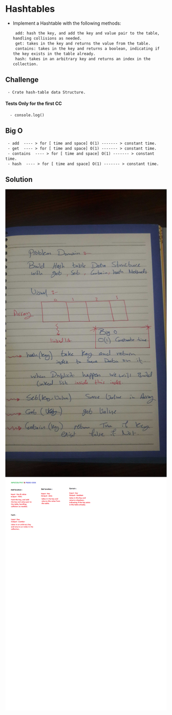# Hashtables 

  - Implement a Hashtable with the following methods:

         add: hash the key, and add the key and value pair to the table, handling collisions as needed.
         get: takes in the key and returns the value from the table.
         contains: takes in the key and returns a boolean, indicating if the key exists in the table already.
         hash: takes in an arbitrary key and returns an index in the collection.
 
## Challenge
     
     - Crate hash-table data Structure. 

#### Tests Only for the first CC
      
      - console.log()
    
## Big O

     - add  ---- > for [ time and space] O(1) ------- > constant time. 
     - get  ---- > for [ time and space] O(1) ------- > constant time. 
     - contains  ---- > for [ time and space] O(1) ------- > constant time. 
     - hash  ---- > for [ time and space] O(1) ------- > constant time. 

## Solution

![whiteboard](https://github.com/Balqees-401-advanced-javascript/data-structures-and-algorithms/blob/hashtable/assets/20200704_225955.jpg)
![whiteboard](../../assets/Hash.png)